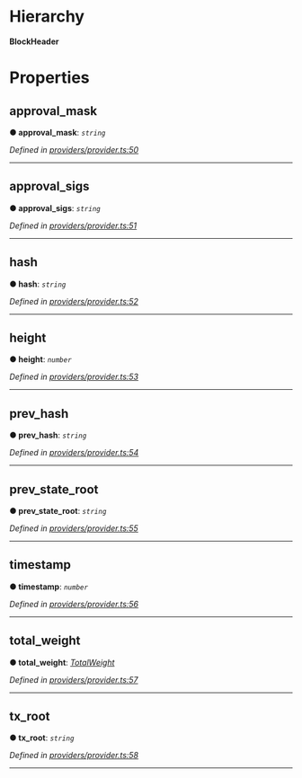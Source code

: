 

# Hierarchy

**BlockHeader**

# Properties

<a id="approval_mask"></a>

##  approval_mask

**● approval_mask**: *`string`*

*Defined in [providers/provider.ts:50](https://github.com/nearprotocol/nearlib/blob/4fd2642/src.ts/providers/provider.ts#L50)*

___
<a id="approval_sigs"></a>

##  approval_sigs

**● approval_sigs**: *`string`*

*Defined in [providers/provider.ts:51](https://github.com/nearprotocol/nearlib/blob/4fd2642/src.ts/providers/provider.ts#L51)*

___
<a id="hash"></a>

##  hash

**● hash**: *`string`*

*Defined in [providers/provider.ts:52](https://github.com/nearprotocol/nearlib/blob/4fd2642/src.ts/providers/provider.ts#L52)*

___
<a id="height"></a>

##  height

**● height**: *`number`*

*Defined in [providers/provider.ts:53](https://github.com/nearprotocol/nearlib/blob/4fd2642/src.ts/providers/provider.ts#L53)*

___
<a id="prev_hash"></a>

##  prev_hash

**● prev_hash**: *`string`*

*Defined in [providers/provider.ts:54](https://github.com/nearprotocol/nearlib/blob/4fd2642/src.ts/providers/provider.ts#L54)*

___
<a id="prev_state_root"></a>

##  prev_state_root

**● prev_state_root**: *`string`*

*Defined in [providers/provider.ts:55](https://github.com/nearprotocol/nearlib/blob/4fd2642/src.ts/providers/provider.ts#L55)*

___
<a id="timestamp"></a>

##  timestamp

**● timestamp**: *`number`*

*Defined in [providers/provider.ts:56](https://github.com/nearprotocol/nearlib/blob/4fd2642/src.ts/providers/provider.ts#L56)*

___
<a id="total_weight"></a>

##  total_weight

**● total_weight**: *[TotalWeight](_providers_provider_.totalweight.md)*

*Defined in [providers/provider.ts:57](https://github.com/nearprotocol/nearlib/blob/4fd2642/src.ts/providers/provider.ts#L57)*

___
<a id="tx_root"></a>

##  tx_root

**● tx_root**: *`string`*

*Defined in [providers/provider.ts:58](https://github.com/nearprotocol/nearlib/blob/4fd2642/src.ts/providers/provider.ts#L58)*

___

